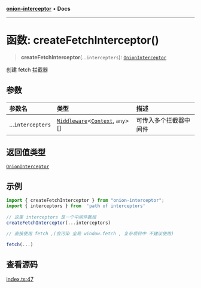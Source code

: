 [**onion-interceptor**](../README.md) • **Docs**

***

# 函数: createFetchInterceptor()

> **createFetchInterceptor**(...`intercepters`): [`OnionInterceptor`](../classes/OnionInterceptor.md)

创建 fetch 拦截器

## 参数

| 参数名 | 类型 | 描述 |
| :------ | :------ | :------ |
| ...`intercepters` | [`Middleware`](../interfaces/Middleware.md)\<[`Context`](../interfaces/Context.md), `any`\>[] | 可传入多个拦截器中间件 |

## 返回值类型

[`OnionInterceptor`](../classes/OnionInterceptor.md)

## 示例

```typescript
import { createFetchInterceptor } from "onion-interceptor";
import { interceptors } from  'path of interceptors' 
 
// 这里 interceptors 是一个中间件数组 
createFetchInterceptor(...interceptors)

// 直接使用 fetch ,(会污染 全局 window.fetch , 复杂项目中 不建议使用)

fetch(...)
```

## 查看源码

[index.ts:47](https://github.com/coverjs/onion-interceptor/blob/d48ad023f73534829e47c23c8616819619efd619/packages/core/src/index.ts#L47)
